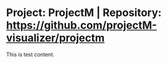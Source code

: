 # Project: ProjectM | Repository: https://github.com/projectM-visualizer/projectm

This is test content.
